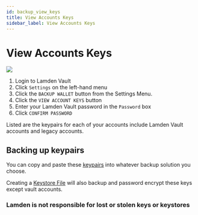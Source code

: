 ```yaml
---
id: backup_view_keys
title: View Accounts Keys
sidebar_label: View Accounts Keys
---
```


# View Accounts Keys

![](img/wallet/gif/1.0.0_backup_view_keys.gif)

1. Login to Lamden Vault
2. Click `Settings` on the left-hand menu
3. Click the `BACKUP WALLET` button from the Settings Menu.
4. Click the `VIEW ACCOUNT KEYS` button
5. Enter your Lamden Vault password in the `Password` box
6. Click `CONFIRM PASSWORD`

Listed are the keypairs for each of your accounts include Lamden Vault accounts and legacy accounts.

## Backing up keypairs
You can copy and paste these <u>[keypairs](/accounts_linked_overview)</u> into whatever backup solution you choose.

Creating a <u>[Keystore File](/accounts_linked_overview)</u> will also backup and password encrypt these keys except vault accounts.

### **Lamden is not responsible for lost or stolen keys or keystores**